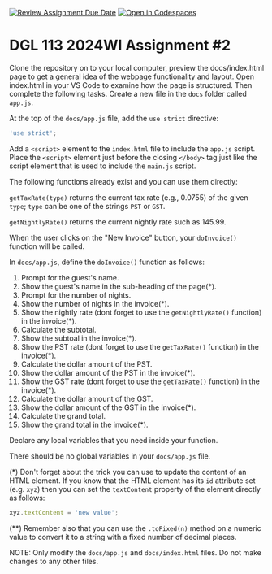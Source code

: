 [![Review Assignment Due Date](https://classroom.github.com/assets/deadline-readme-button-24ddc0f5d75046c5622901739e7c5dd533143b0c8e959d652212380cedb1ea36.svg)](https://classroom.github.com/a/6i_vtGG5)
[![Open in Codespaces](https://classroom.github.com/assets/launch-codespace-7f7980b617ed060a017424585567c406b6ee15c891e84e1186181d67ecf80aa0.svg)](https://classroom.github.com/open-in-codespaces?assignment_repo_id=13402909)
# DGL 113 2024WI Assignment #2

Clone the repository on to your local computer, preview the docs/index.html page to get a general idea of the webpage functionality and layout.
Open index.html in your VS Code to examine how the page is structured. Then complete the following tasks.
Create a new file in the `docs` folder called `app.js`.

At the top of the `docs/app.js` file, add the `use strict` directive:

```javascript
'use strict';
```

Add a `<script>` element to the `index.html` file to include the `app.js` script.
Place the `<script>` element just before the closing `</body>` tag just like
the script element that is used to include the `main.js` script.

The following functions already exist and you can use them directly:

`getTaxRate(type)` returns the current tax rate (e.g., 0.0755) of the given `type`; `type`
can be one of the strings `PST` or `GST`.

`getNightlyRate()` returns the current nightly rate such as 145.99.

When the user clicks on the "New Invoice" button,
your `doInvoice()` function will be called.

In `docs/app.js`, define the `doInvoice()` function as follows:

1. Prompt for the guest's name.
1. Show the guest's name in the sub-heading of the page(\*).
1. Prompt for the number of nights.
1. Show the number of nights in the invoice(\*).
1. Show the nightly rate (dont forget to use the `getNightlyRate()`
   function) in the invoice(\*).
1. Calculate the subtotal.
1. Show the subtoal in the invoice(\*).
1. Show the PST rate (dont forget to use the `getTaxRate()`
   function) in the invoice(\*).
1. Calculate the dollar amount of the PST.
1. Show the dollar amount of the PST in the invoice(\*).
1. Show the GST rate (dont forget to use the `getTaxRate()`
   function) in the invoice(\*).
1. Calculate the dollar amount of the GST.
1. Show the dollar amount of the GST in the invoice(\*).
1. Calculate the grand total.
1. Show the grand total in the invoice(\*).

Declare any local variables that you need inside your function.

There should be no global variables in your `docs/app.js` file.

(\*) Don't forget about the trick you can use to update
the content of an HTML element. If you know that the HTML
element has its `id` attribute set (e.g. `xyz`) then
you can set the `textContent` property of the element
directly as follows:

```javascript
xyz.textContent = 'new value';
```

(\*\*) Remember also that you can use the `.toFixed(n)` method
on a numeric value to convert it to a string with
a fixed number of decimal places.

NOTE: Only modify the `docs/app.js` and `docs/index.html` files. Do not make changes to any other files.
